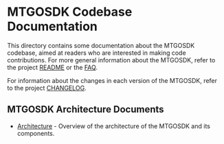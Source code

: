 # MTGOSDK Codebase Documentation

This directory contains some documentation about the MTGOSDK codebase, aimed at readers who are interested in making code contributions. For more general information about the MTGOSDK, refer to the project [README](../README.md) or the [FAQ](FAQ.md).

<!-- Provide the link to the changelog document -->
For information about the changes in each version of the MTGOSDK, refer to the project [CHANGELOG](../CHANGELOG.md).

## MTGOSDK Architecture Documents

- [Architecture](architecture.md) - Overview of the architecture of the MTGOSDK and its components.
